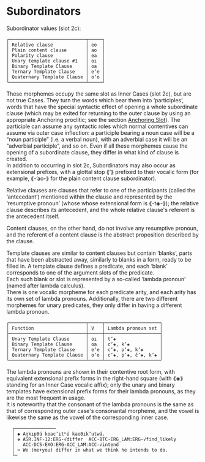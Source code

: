# Subordinators

  
Subordinator values (slot 2c):  
```  
┌────────────────────────────┬─────┐  
│ Relative clause            │ eo  │  
│ Plain content clause       │ ao  │  
│ Polarity clause            │ ea  │  
│ Unary template clause #1   │ oı  │  
│ Binary Template Clause     │ oa  │  
│ Ternary Template Clause    │ eʼe │  
│ Quaternary Template Clause │ oʼo │  
└────────────────────────────┴─────┘  
```  
  
These morphemes occupy the same slot as Inner Cases (slot 2c), but are not true Cases. They turn the words which bear them into ‘participles’, words that have the special syntactic effect of opening a whole subordinate clause (which may be exited for returning to the outer clause by using an appropriate Anchoring proclitic; see the section [Anchoring Slot](../anchoring-slot.md)). The participle can assume any syntactic roles which normal contentives can assume via outer case inflection: a participle bearing a noun case will be a “noun participle” (i.e. a verbal noun), with an adverbial case it will be an “adverbial participle”, and so on. Even if all these morphemes cause the opening of a subordinate clause, they differ in what kind of clause is created.  
In addition to occurring in slot 2c, Subordinators may also occur as extensional prefixes, with a glottal stop ⟪ʼ⟫ prefixed to their vocalic form (for example, ⟪-ʼao-⟫ for the plain content clause subordinator).  
  
Relative clauses are clauses that refer to one of the participants (called the ‘antecedant’) mentioned within the clause and represented by the ‘resumptive pronoun’ (whose whose extensional form is ⟪-t◈-⟫); the relative clause describes its antecedent, and the whole relative clause's referent is the antecedent itself.  
  
Content clauses, on the other hand, do not involve any resumptive pronoun, and the referent of a content clause is the abstract proposition described by the clause.  
  
Template clauses are similar to content clauses but contain ‘blanks’, parts that have been abstracted away, similarly to blanks in a form, ready to be filled in. A template clause defines a predicate, and each ‘blank’ corresponds to one of the argument slots of the predicate.  
Each such blank or slot is represented by a so-called ‘lambda pronoun’ (named after lambda calculus).  
There is one vocalic morpheme for each predicate arity, and each arity has its own set of lambda pronouns. Additionally, there are two different morphemes for unary predicates, they only differ in having a different lambda pronoun.  
  
```  
┌────────────────────────────┬─────┬────────────────────┐  
│ Function                   │ V   │ Lambda pronoun set │  
├────────────────────────────┼─────┼────────────────────┤  
│ Unary Template Clause      │ oı  │ tʼ◈                │  
│ Binary Template Clause     │ oa  │ cʼ◈, kʼ◈           │  
│ Ternary Template Clause    │ eʼe │ cʼ◈, pʼ◈, kʼ◈      │  
│ Quaternary Template Clause │ oʼo │ cʼ◈, pʼ◈, čʼ◈, kʼ◈ │  
└────────────────────────────┴─────┴────────────────────┘  
```  
  
The lambda pronouns are shown in their contentive root form, with equivalent extensional prefix forms in the right-hand square (with ⟪◈⟫ standing for an Inner Case vocalic affix); only the unary and binary templates have extensional prefix forms for their lambda pronouns, as they are the most frequent in usage.  
It is noteworthy that the consonant of the lambda pronouns is the same as that of corresponding outer case's consonantal morpheme, and the vowel is likewise the same as the vowel of the corresponding inner case.  
  
```  
  ┌───────────────  
  │ ◆ Aŋkıpθú koacʼıtʰú kaoθıkʼutwá.  
  │ ❖ ASR.INF꞊12:ERG-√differ  ACC-BTC-ERG_LAM:ERG-√find_likely  
  │   ACC-DCS꞊EXO:ERG-ACC_LAM:ACC-√intend  
  │ ➥ We (me+you) differ in what we think he intends to do.  
  └─  
```  
  

